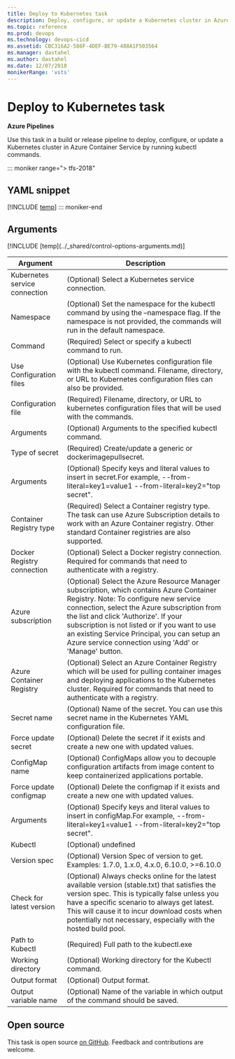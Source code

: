 ```yaml
---
title: Deploy to Kubernetes task
description: Deploy, configure, or update a Kubernetes cluster in Azure Container Service by running kubectl commands.
ms.topic: reference
ms.prod: devops
ms.technology: devops-cicd
ms.assetid: CBC316A2-586F-4DEF-BE79-488A1F503564
ms.manager: dastahel
ms.author: dastahel
ms.date: 12/07/2018
monikerRange: 'vsts'
---
```


# Deploy to Kubernetes task

**Azure Pipelines**

Use this task in a build or release pipeline to deploy, configure, or update a Kubernetes cluster in Azure Container Service by running kubectl commands.

::: moniker range="> tfs-2018"
## YAML snippet
[!INCLUDE [temp](../_shared/yaml/KubernetesV1.md)]
::: moniker-end

## Arguments

<table><thead><tr><th>Argument</th><th>Description</th></tr></thead>
<tr><td>Kubernetes service connection</td><td>(Optional) Select a Kubernetes service connection.</td></tr>
<tr><td>Namespace</td><td>(Optional) Set the namespace for the kubectl command by using the –namespace flag. If the namespace is not provided, the commands will run in the default namespace.</td></tr>
<tr><td>Command</td><td>(Required) Select or specify a kubectl command to run.</td></tr>
<tr><td>Use Configuration files</td><td>(Optional) Use Kubernetes configuration file with the kubectl command. Filename, directory, or URL to Kubernetes configuration files can also be provided.</td></tr>
<tr><td>Configuration file</td><td>(Required) Filename, directory, or URL to kubernetes configuration files that will be used with the commands.</td></tr>
<tr><td>Arguments</td><td>(Optional) Arguments to the specified kubectl command.</td></tr>
<tr><td>Type of secret</td><td>(Required) Create/update a generic or dockerimagepullsecret.</td></tr>
<tr><td>Arguments</td><td>(Optional) Specify keys and literal values to insert in secret.For example, --from-literal=key1=value1 --from-literal=key2="top secret".</td></tr>
<tr><td>Container Registry type</td><td>(Required) Select a Container registry type. The task can use Azure Subscription details to work with an Azure Container registry. Other standard Container registries are also supported.</td></tr>
<tr><td>Docker Registry connection</td><td>(Optional) Select a Docker registry connection. Required for commands that need to authenticate with a registry.</td></tr>
<tr><td>Azure subscription</td><td>(Optional) Select the Azure Resource Manager subscription, which contains Azure Container Registry. Note: To configure new service connection, select the Azure subscription from the list and click 'Authorize'. If your subscription is not listed or if you want to use an existing Service Principal, you can setup an Azure service connection using 'Add' or 'Manage' button.</td></tr>
<tr><td>Azure Container Registry</td><td>(Optional) Select an Azure Container Registry which will be used for pulling container images and deploying applications to the Kubernetes cluster. Required for commands that need to authenticate with a registry.</td></tr>
<tr><td>Secret name</td><td>(Optional) Name of the secret. You can use this secret name in the Kubernetes YAML configuration file.</td></tr>
<tr><td>Force update secret</td><td>(Optional) Delete the secret if it exists and create a new one with updated values.</td></tr>
<tr><td>ConfigMap name</td><td>(Optional) ConfigMaps allow you to decouple configuration artifacts from image content to keep containerized applications portable.</td></tr>
<tr><td>Force update configmap</td><td>(Optional) Delete the configmap if it exists and create a new one with updated values.</td></tr>
<tr><td>Arguments</td><td>(Optional) Specify keys and literal values to insert in configMap.For example, --from-literal=key1=value1 --from-literal=key2="top secret".</td></tr>
<tr><td>Kubectl</td><td>(Optional) undefined</td></tr>
<tr><td>Version spec</td><td>(Optional) Version Spec of version to get.  Examples: 1.7.0, 1.x.0, 4.x.0, 6.10.0, >=6.10.0</td></tr>
<tr><td>Check for latest version</td><td>(Optional) Always checks online for the latest available version (stable.txt) that satisfies the version spec. This is typically false unless you have a specific scenario to always get latest. This will cause it to incur download costs when potentially not necessary, especially with the hosted build pool.</td></tr>
<tr><td>Path to Kubectl</td><td>(Required) Full path to the kubectl.exe</td></tr>
<tr><td>Working directory</td><td>(Optional) Working directory for the Kubectl command.</td></tr>
<tr><td>Output format</td><td>(Optional) Output format.</td></tr>
<tr><td>Output variable name</td><td>(Optional) Name of the variable in which output of the command should be saved.</td></tr>
[!INCLUDE [temp](../_shared/control-options-arguments.md)]
</table>

## Open source

This task is open source [on GitHub](https://github.com/Microsoft/azure-pipelines-tasks). Feedback and contributions are welcome.
